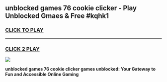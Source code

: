 
## unblocked games 76 cookie clicker - Play Unblocked Gmaes & Free #kqhk1
<h3>
<a href="https://premium.freeplayer.one?title=unblocked_games_76_cookie_clicker&ref=03M">CLICK TO PLAY</a></h3>
<hr>

<h3>
<a href="https://premium.freeplayer.one?title=unblocked_games_76_cookie_clicker&ref=03M">CLICK 2 PLAY</a>
  
</h3>

<a href="https://premium.freeplayer.one?title=unblocked_games_76_cookie_clicker&ref=03M"><img src="https://clearcache.store/games.png"></a>


**unblocked games 76 cookie clicker games unblocked: Your Gateway to Fun and Accessible Online Gaming**
